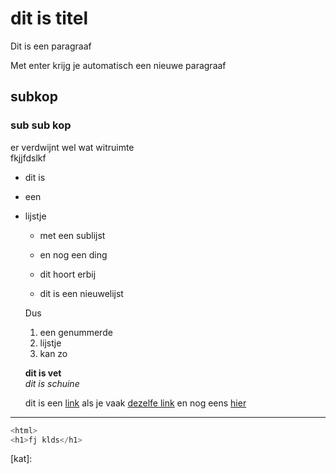 # dit is titel

Dit is een paragraaf

Met enter krijg je automatisch een nieuwe paragraaf

## subkop
### sub sub kop

er verdwijnt wel wat witruimte  
fkjjfdslkf

* dit is
* een
* lijstje
  * met een sublijst
  * en nog een ding

  * dit hoort erbij


  * dit is een nieuwelijst

  Dus
  1. een genummerde
  2. lijstje
  3. kan zo

  **dit is vet**  
  *dit is schuine*  

  dit is een [link](https://www.github.com)
 als je vaak [dezelfe link][link] en nog eens [hier][link]

---

```js
<html>
<h1>fj klds</h1>
```



[kat]:

 [link]: https://www.github.com/cmda-bt
